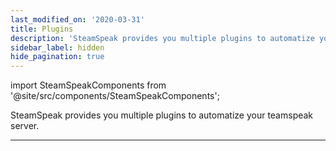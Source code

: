 ```yaml
---
last_modified_on: '2020-03-31'
title: Plugins
description: 'SteamSpeak provides you multiple plugins to automatize your teamspeak server.'
sidebar_label: hidden
hide_pagination: true
---
```


import SteamSpeakComponents from '@site/src/components/SteamSpeakComponents';

SteamSpeak provides you multiple plugins to automatize your teamspeak server.

---

<SteamSpeakComponents titles={false} sinks={false} transforms={false} />
